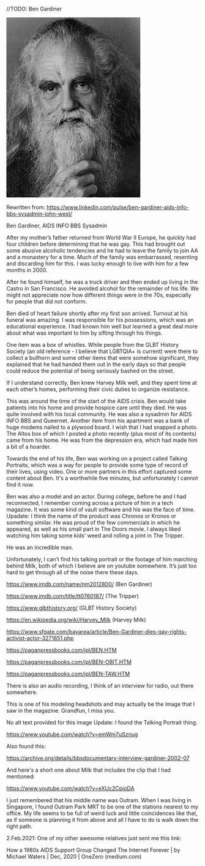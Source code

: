 //TODO: Ben Gardiner

![Ben Gardiner](../images/ben-gardiner.jpeg "Ben Gardiner")

Rewritten from: https://www.linkedin.com/pulse/ben-gardiner-aids-info-bbs-sysadmin-john-west/

Ben Gardiner, AIDS INFO BBS Sysadmin

After my mother’s father returned from World War II Europe, he quickly had four children before determining that he was gay. This had brought out some abusive alcoholic tendencies and he had to leave the family to join AA and a monastery for a time. Much of the family was embarrassed, resenting and discarding him for this. I was lucky enough to live with him for a few months in 2000.

After he found himself, he was a truck driver and then ended up living in the Castro in San Francisco. He avoided alcohol for the remainder of his life. We might not appreciate now how different things were in the 70s, especially for people that did not conform.

Ben died of heart failure shortly after my first son arrived. Turnout at his funeral was amazing. I was responsible for his possessions, which was an educational experience. I had known him well but learned a great deal more about what was important to him by sifting through his things.

One item was a box of whistles. While people from the GLBT History Society (an old reference - I believe that LGBTQIA+ is current) were there to collect a bullhorn and some other items that were somehow significant, they explained that he had handed them out in the early days so that people could reduce the potential of being seriously bashed on the street.

If I understand correctly, Ben knew Harvey Milk well, and they spent time at each other’s homes, performing their civic duties to organize resistance.

This was around the time of the start of the AIDS crisis. Ben would take patients into his home and provide hospice care until they died. He was quite involved with his local community. He was also a sysadmin for AIDS INFO BBS and Queernet. Another item from his apartment was a bank of huge modems nailed to a plywood board. I wish that I had snapped a photo. The Altos box of which I posted a photo recently (plus most of its contents) came from his home. He was from the depression era, which had made him a bit of a hoarder.

Towards the end of his life, Ben was working on a project called Talking Portraits, which was a way for people to provide some type of record of their lives, using video. One or more partners in this effort captured some content about Ben. It's a worthwhile five minutes, but unfortunately I cannot find it now.

Ben was also a model and an actor. During college, before he and I had reconnected, I remember coming across a picture of him in a tech magazine. It was some kind of vault software and his was the face of time. Upadate: I think the name of the product was Chronos or Kronos or something similar. He was proud of the few commercials in which he appeared, as well as his small part in The Doors movie. I always liked watching him taking some kids’ weed and rolling a joint in The Tripper.

He was an incredible man.

Unfortunately, I can’t find his talking portrait or the footage of him marching behind Milk, both of which I believe are on youtube somewhere. It’s just too hard to get through all of the noise there these days.

https://www.imdb.com/name/nm2012800/ (Ben Gardiner)

https://www.imdb.com/title/tt0760187/ (The Tripper)

https://www.glbthistory.org/ (GLBT History Society)

https://en.wikipedia.org/wiki/Harvey_Milk (Harvey Milk)

https://www.sfgate.com/bayarea/article/Ben-Gardiner-dies-gay-rights-activist-actor-3271651.php

https://paganpressbooks.com/jpl/BEN.HTM

https://paganpressbooks.com/jpl/BEN-OBIT.HTM

https://paganpressbooks.com/jpl/BEN-TAW.HTM

There is also an audio recording, I think of an interview for radio, out there somewhere.

This is one of his modeling headshots and may actually be the image that I saw in the magazine. Grandfun, I miss you.

No alt text provided for this image
Update: I found the Talking Portrait thing.

https://www.youtube.com/watch?v=emWm7uSznug

Also found this:

https://archive.org/details/bbsdocumentary-interview-gardiner-2002-07

And here's a short one about Milk that includes the clip that I had mentioned:

https://www.youtube.com/watch?v=eXUc2CpioDA

I just remembered that his middle name was Outram. When I was living in Singapore, I found Outram Park MRT to be one of the stations nearest to my office. My life seems to be full of weird luck and little coincidences like that, as if someone is planning it from above and all I have to do is walk down the right path.

2.Feb.2021: One of my other awesome relatives just sent me this link:

How a 1980s AIDS Support Group Changed The Internet Forever | by Michael Waters | Dec, 2020 | OneZero (medium.com)